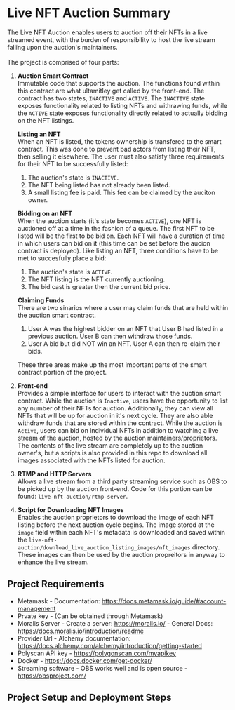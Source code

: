 # Live NFT Auction Summary

The Live NFT Auction enables users to auction off their NFTs in a live streamed event, with the burden of responsibility to host the live stream falling upon the auction's maintainers.
<br>
<br>
The project is comprised of four parts:

1. **Auction Smart Contract** <br>
   Immutable code that supports the auction. The functions found within this contract are what ultamitley get called by the front-end. The contract has two states, `INACTIVE` and `ACTIVE`. The `INACTIVE` state exposes functionality related to listing NFTs and withrawing funds, while the `ACTIVE` state exposes functionality directly related to actually bidding on the NFT listings. <br>

   **Listing an NFT** <br>
   When an NFT is listed, the tokens ownership is transfered to the smart contract. This was done to prevent bad actors from listing their NFT, then selling it elsewhere. The user must also satisfy three requirements for their NFT to be successfully listed: <br>

   1. The auction's state is `INACTIVE`.
   2. The NFT being listed has not already been listed.
   3. A small listing fee is paid. This fee can be claimed by the auciton owner.

   **Bidding on an NFT** <br>
   When the auction starts (it's state becomes `ACTIVE`), one NFT is auctioned off at a time in the fashion of a queue. The first NFT to be listed will be the first to be bid on. Each NFT will have a duration of time in which users can bid on it (this time can be set before the aucion contract is deployed). Like listing an NFT, three conditions have to be met to succesfully place a bid: <br>

   1. The auction's state is `ACTIVE`.
   2. The NFT listing is the NFT currently auctioning.
   3. The bid cast is greater then the current bid price.

   **Claiming Funds** <br>
   There are two sinarios where a user may claim funds that are held within the auction smart contract.

   1. User A was the highest bidder on an NFT that User B had listed in a previous auction. User B can then withdraw those funds.
   2. User A bid but did NOT win an NFT. User A can then re-claim their bids.

   These three areas make up the most important parts of the smart contract portion of the project.

2. **Front-end** <br>
   Provides a simple interface for users to interact with the auction smart contract. While the auction is `Inactive`, users have the opportunity to list any number of their NFTs for auction. Additionally, they can view all NFTs that will be up for auction in it's next cycle. They are also able withdraw funds that are stored within the contract. While the auction is `Active`, users can bid on individual NFTs in addition to watching a live stream of the auction, hosted by the auction maintainers/proprietors. The contents of the live stream are completely up to the auction owner's, but a scripts is also provided in this repo to download all images associated with the NFTs listed for auction.

3. **RTMP and HTTP Servers** <br>
   Allows a live stream from a third party streaming service such as OBS to be picked up by the auction front-end. Code for this portion can be found: `live-nft-auction/rtmp-server`.

4. **Script for Downloading NFT Images** <br>
   Enables the auction proprietors to download the image of each NFT listing before the next auction cycle begins. The image stored at the `image` field within each NFT's metadata is downloaded and saved within the `live-nft-auction/download_live_auction_listing_images/nft_images` directory. These images can then be used by the auction propreitors in anyway to enhance the live stream.

## Project Requirements

- Metamask - Documentation: https://docs.metamask.io/guide/#account-management
- Prvate key - (Can be obtained through Metamask)
- Moralis Server - Create a server: https://moralis.io/ - General Docs: https://docs.moralis.io/introduction/readme
- Provider Url - Alchemy documentation: https://docs.alchemy.com/alchemy/introduction/getting-started
- Polyscan API key - https://polygonscan.com/myapikey
- Docker - https://docs.docker.com/get-docker/
- Streaming software - OBS works well and is open source - https://obsproject.com/

## Project Setup and Deployment Steps
